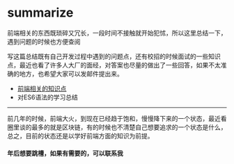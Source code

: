 # summarize

前端相关的东西既琐碎又冗长，一段时间不接触就开始犯怵，所以这里总结一下，遇到问题的时候也方便查阅

写这篇总结既有自己开发过程中遇到的问题点，还有校招的时候面试的一些知识点，最近也看了许多人大厂的面经，对答案也尽量的做出了一些回答，如果不太准确的地方，也希望大家可以发邮件提出来。

* [前端相关的知识点](https://github.com/sprout-echo/summarize/issues/1)
* 对ES6语法的学习总结

---------------------------------------------------------------------------------------------------------
前几年的时候，前端大火，到现在已经趋于饱和，慢慢降下来的一个状态，最近看圈里谈的最多的就是区块链，有的时候也不清楚自己想要追求的一个状态是什么，总之，目前的状态还是以学好前端方面的知识为前提。
#### 年后想要跳槽，如果有需要的，可以联系我
